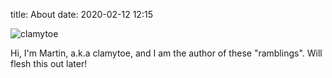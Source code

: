 title: About
date: 2020-02-12 12:15

![clamytoe][profile_pic]

Hi, I'm Martin, a.k.a clamytoe, and I am the author of these "ramblings". Will flesh this out later!

[profile_pic]: {static}/img/clamytoe.png